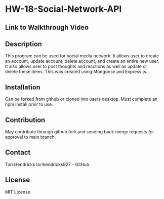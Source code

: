 # HW-18-Social-Network-API

## Link to Walkthrough Video

## Description
This program can be used for social media network. It allows user to create an account, update account, delete account, and create an entire new user. It also allows user to post thoughts and reactions as well as update or delete these items. This was created using Mongoose and Express.js. 

## Installation

Can be forked from github or cloned into users desktop. Must complete an npm install prior to use.

## Contribution
May contribute through github fork and sending back merge requests for approval to main branch.

## Contact
Tori Hendricks
torihendricks927 - GitHub

## License 
MIT License

